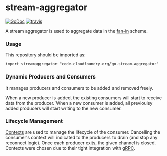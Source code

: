 # stream-aggregator
[![GoDoc][go-doc-badge]][go-doc] [![travis][travis-badge]][travis]

A stream aggregator is used to aggregate data in the [fan-in](https://blog.golang.org/pipelines) scheme.

### Usage

This repository should be imported as:

```
import streamaggregator "code.cloudfoundry.org/go-stream-aggregator"
```

### Dynamic Producers and Consumers
It manages producers and consumers to be added and removed freely.

When a new producer is added, the existing consumers will start to receive data from the producer. When a new consumer is added, all previoulsy added producers will start writing to the new consumer.

### Lifecycle Management
[Contexts](https://golang.org/pkg/context/) are used to manage the lifecycle of the consumer. Cancelling the consumer's context will indicated to the producers to drain (and stop any reconnect logic). Once each producer exits, the given channel is closed. Contexts were chosen due to their tight integration with [gRPC](https://github.com/grpc/grpc-go).

[go-doc-badge]:             https://godoc.org/code.cloudfoundry.org/go-stream-aggregator?status.svg
[go-doc]:                   https://godoc.org/code.cloudfoundry.org/go-stream-aggregator
[travis-badge]:             https://travis-ci.org/cloudfoundry-incubator/go-stream-aggregator.svg?branch=master
[travis]:                   https://travis-ci.org/cloudfoundry-incubator/go-stream-aggregator?branch=master
